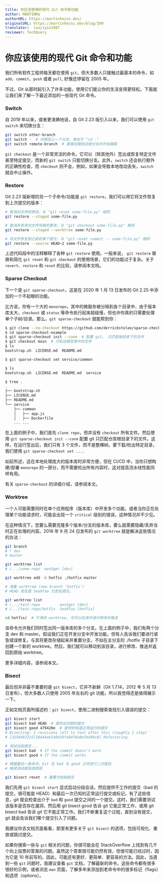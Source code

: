 ```yaml
---
title: 你应该使用的现代 Git 命令和功能  
author: MARTINMa  
authorURL: https://martinheinz.dev/  
originalURL: https://martinheinz.dev/blog/109  
translator:  luojiyin1987
reviewer: TechQuery
---
```


# 你应该使用的现代 Git 命令和功能

我们所有软件工程师每天都在使用 `git`，但大多数人只接触过最基本的命令，如 `add`、`commit`、`push` 或者 `pull`, 好像还停留在 2005 年。

不过，Git 从那时起引入了许多功能，使用它们能让你的生活变得更轻松，下面就让我们来了解一下最近添加的一些现代 Git 命令。

### Switch

自 2019 年以来，或者更准确地说，自 Git 2.23 版引入以来，我们可以使用 `git switch` 来切换分支：

```bash
git switch other-branch
git switch -  # 切换回上一个分支，类似于 "cd -"
git switch remote-branch  # 直接切换到远程分支并开始跟踪
```

`git checkout` 是一个非常灵活的命令。它可以（除其他外）签出或恢复特定文件甚至特定提交，而新的 `git switch` 只能切换分支。此外，`switch` 还会执行额外的正确性检查，而 `checkout` 则不会，例如，如果会导致本地改动丢失，`switch` 就会中止操作。

### Restore

Git 2.23 版新增的另一个子命令/功能是 `git restore`，我们可以用它将文件恢复到上次提交的版本：

```bash
# 取消对文件的修改，与 "git reset some-file.py" 相同
git restore --staged some-file.py

# 取消并丢弃对文件所做的更改，与 "git checkout some-file.py" 相同
git restore --staged --worktree some-file.py

# 将文件恢复到之前的某个提交，与 "git reset commit -- some-file.py" 相同
git restore --source HEAD~2 some-file.py
```

上述代码段中的注释解释了各种 `git restore` 使用。一般来说， `git restore` 替换和简化 `git reset` 和 `git checkout` 的使用场景，它们的功能过于复杂。关于 `revert`、`restore` 和 `reset` 的比较，请参阅本文档。

### Sparse Checkout

下一个是 `git sparse-checkout`，这是在 2020 年 1 月 13 日发布的 Git 2.25 中添加的一个不起眼的功能。

比方说，你有一个大的 `monorepo`，其中的微服务被分隔到各个目录中，由于版本库太大，`checkout` 或 `status` 等命令执行起来超级慢，但也许你真的只需要处理单个子树/目录。那么，`git sparse-checkout` 就能帮到你：

```bash
$ git clone --no-checkout https://github.com/derrickstolee/sparse-checkout-example
$ cd sparse-checkout-example
$ git sparse-checkout init --cone  # 配置 git， 只匹配根目录下的文件
$ git checkout main  # 只检出根目录中的文件
$ ls
bootstrap.sh  LICENSE.md  README.md

$ git sparse-checkout set service/common

$ ls
bootstrap.sh  LICENSE.md  README.md  service

$ tree .
.
├── bootstrap.sh
├── LICENSE.md
├── README.md
└── service
    ├── common
    │   ├── app.js
    │   ├── Dockerfile
    ... ...
```

在上面的例子中，我们首先 `clone repo`，但并没有 `checkout` 所有文件。然后使用 `git sparse-checkout init --cone` 配置 git 只匹配仓库根目录下的文件。这样，在运行签出后，我们只有 3 个文件，而不是整棵树。要下载/检出特定目录，我们使用 `git sparse-checkout set ....`

如前所述，这在本地处理庞大的版本库时非常方便，但在 CI/CD 中，当你只想构建/部署 `monorepo` 的一部分，而不需要检出所有内容时，这对提高流水线性能同样有用。

有关 `sparse-checkout` 的详细介绍，请参阅本文。

### Worktree

一个人可能需要同时在单个应用程序（版本库）中开发多个功能，或者当你正在处理某个功能请求时，可能会出现一个 `critical` 级别的错误，这种情况并不少见。

在这种情况下，您要么需要克隆多个版本/分支的版本库，要么就需要隐藏/丢弃当时正在处理的内容。2018 年 9 月 24 日发布的 `git worktree` 就是解决这些情况的办法：

```bash
git branch
# * dev
# master

git worktree list
# /.../some-repo  ews5ger [dev]

git worktree add -b hotfix ./hotfix master

# 准备 worktree (new branch 'hotfix')
# HEAD 现在是 5ea9faa 已签名提交。

git worktree list
# /.../test-repo         ews5ger [dev]
# /.../test-repo/hotfix  5ea9faa [hotfix]

cd hotfix/  # 干净的 worktree, 你可以在其中进行修改并推送
```

该命令允许我们同时签出同一版本库的多个分支。在上面的例子中，我们有两个分支 dev 和 master。假设我们正在开发分支中开发功能，但有人告诉我们要进行紧急错误修复。与其将更改存储起来并重置分支，不如在主分支的 ./hotfix 子目录下创建一个新的 worktree。然后，我们就可以移动到该目录，进行修改、推送并返回到原始 worktree。

更多详细内容，请参阅本文。

### Bisect

最后但并非最不重要的是 `git bisect`，它并不新鲜（Git 1.7.14，2012 年 5 月 13 日发布），但大多数人只使用 2005 年左右的 git 功能，所以我觉得还是值得展示一下。

正如文档页面所描述的：`git bisect`，使用二进制搜索查找引入错误的提交：

```bash
git bisect start
git bisect bad HEAD  # 提供出问题的提交
git bisect good 479420e  # 提供你知道正常运行的提交
# Bisecting: 2 revisions left to test after this (roughly 1 step)
# [3258487215718444a6148439fa8476e8e7bd49c8] Refactoring.

# 测试当前提交...
git bisect bad  # If the commit doesn't work
git bisect good # If the commit works

# 根据最后一条命令，Git 在 bad 与 good 之间进行二分查找
# 继续测试直到找原因

git bisect reset  # 重置为初始提交
```

我们先用 `git bisect start` 显式启动分段会话，然后提供不工作的提交（bad 的提交，很可能是 HEAD）和最后一次已知的正常运行提交或标记。有了这些信息，git 就会检查出介于 `bad` 和 `good` 提交之间的一个提交。这时，我们需要测试该版本是否存在漏洞，然后用 git bisect good 告诉 git 它能正常工作，或用 git bisect bad 告诉 git 它不能正常工作。我们不断重复这个过程，直到没有提交，git 就会告诉我们哪个提交引入了问题。

我建议你去文档页面看看，那里有更多关于 `git bisect` 的选项，包括可视化、重放或跳过提交。

如果你搜索一些与 `git` 相关的问题，你很可能会在 StackOverflow 上找到有几千个向上投票的答案的问题。虽然这个答案很可能仍然有效，但很可能已经过时，因为它是 10 年前写的。因此，可能还有更好、更简单、更容易的方法。因此，当遇到一些 `git` 问题时，我建议查看 `git` 文档，了解最新的命令，这些命令都有很多很好的示例，或者浏览 `man` 页面，了解多年来添加到老命令中的很多标记（flags）和选项（options）。
